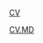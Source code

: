 [CV](https://artkravets.github.io/rsschool-cv/cv)

[CV.MD](https://artkravets.github.io/rsschool-cv/)
